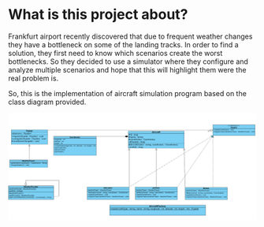 # What is this project about?

Frankfurt airport recently discovered that due to frequent weather changes they have a bottleneck on some of the landing tracks.
In order to find a solution, they first need to know which scenarios create the worst bottlenecks.
So they decided to use a simulator where they configure and analyze multiple scenarios and hope that this will highlight them were the real problem is.

So, this is the implementation of aircraft simulation program based on the class diagram provided.

<img src="https://github.com/bgoncharov/avaj-launcher/blob/master/avaj_uml.jpg">